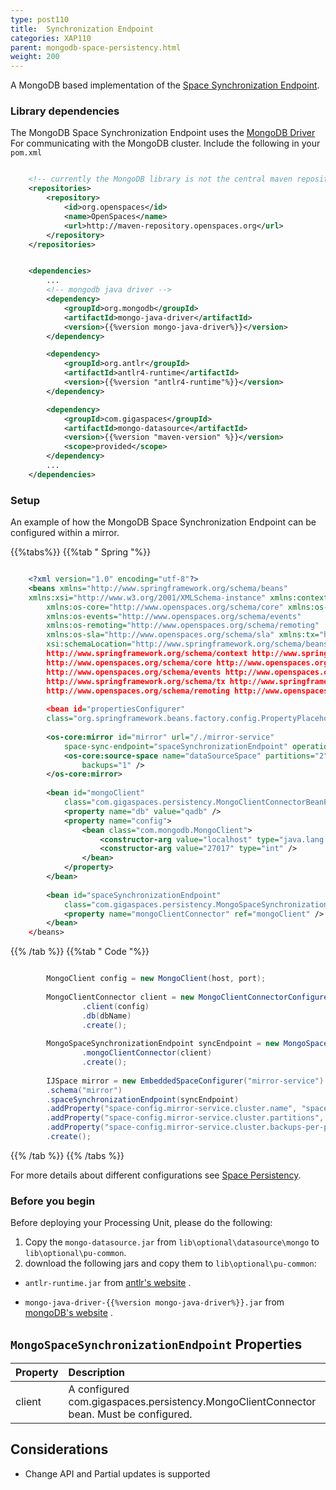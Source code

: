 ```yaml
---
type: post110
title:  Synchronization Endpoint
categories: XAP110
parent: mongodb-space-persistency.html
weight: 200
---
```


A MongoDB based implementation of the [Space Synchronization Endpoint](./space-synchronization-endpoint-api.html). 

### Library dependencies 
The MongoDB Space Synchronization Endpoint uses the [MongoDB Driver](http://docs.mongodb.org/ecosystem/drivers/java/) For communicating with the MongoDB cluster. 
Include the following in your `pom.xml` 


```xml

	<!-- currently the MongoDB library is not the central maven repository --> 
	<repositories>
		<repository>
			<id>org.openspaces</id>
			<name>OpenSpaces</name>
			<url>http://maven-repository.openspaces.org</url>
		</repository>
	</repositories>


	<dependencies>
		...
		<!-- mongodb java driver -->
		<dependency>
			<groupId>org.mongodb</groupId>
			<artifactId>mongo-java-driver</artifactId>
			<version>{{%version mongo-java-driver%}}</version>
		</dependency>

		<dependency> 
			<groupId>org.antlr</groupId> 
			<artifactId>antlr4-runtime</artifactId> 
			<version>{{%version "antlr4-runtime"%}}</version>
		</dependency> 

		<dependency>
    		<groupId>com.gigaspaces</groupId>
	    	<artifactId>mongo-datasource</artifactId>
    		<version>{{%version "maven-version" %}}</version>
    		<scope>provided</scope>
		</dependency>
		...
	</dependencies>

```

### Setup 

An example of how the MongoDB Space Synchronization Endpoint can be configured within a mirror. 

{{%tabs%}}
{{%tab "  Spring "%}}


```xml

	<?xml version="1.0" encoding="utf-8"?> 
	<beans xmlns="http://www.springframework.org/schema/beans" 
	xmlns:xsi="http://www.w3.org/2001/XMLSchema-instance" xmlns:context="http://www.springframework.org/schema/context" 
		xmlns:os-core="http://www.openspaces.org/schema/core" xmlns:os-jms="http://www.openspaces.org/schema/jms" 
		xmlns:os-events="http://www.openspaces.org/schema/events" 
		xmlns:os-remoting="http://www.openspaces.org/schema/remoting" 
		xmlns:os-sla="http://www.openspaces.org/schema/sla" xmlns:tx="http://www.springframework.org/schema/tx"
		xsi:schemaLocation="http://www.springframework.org/schema/beans http://www.springframework.org/schema/beans/spring-beans-{{%version "spring"%}}.xsd
		http://www.springframework.org/schema/context http://www.springframework.org/schema/context/spring-context-{{%version "spring"%}}.xsd
		http://www.openspaces.org/schema/core http://www.openspaces.org/schema/{{%currentversion%}}/core/openspaces-core.xsd
		http://www.openspaces.org/schema/events http://www.openspaces.org/schema/{{%currentversion%}}/events/openspaces-events.xsd
		http://www.springframework.org/schema/tx http://www.springframework.org/schema/tx/spring-tx-{{%version "spring"%}}.xsd
		http://www.openspaces.org/schema/remoting http://www.openspaces.org/schema/{{%currentversion%}}/remoting/openspaces-remoting.xsd">
		
		<bean id="propertiesConfigurer" 
		class="org.springframework.beans.factory.config.PropertyPlaceholderConfigurer" /> 
		
		<os-core:mirror id="mirror" url="/./mirror-service"
			space-sync-endpoint="spaceSynchronizationEndpoint" operation-grouping="group-by-replication-bulk">
			<os-core:source-space name="dataSourceSpace" partitions="2"
				backups="1" />
		</os-core:mirror>
		
		<bean id="mongoClient"
			class="com.gigaspaces.persistency.MongoClientConnectorBeanFactory">
			<property name="db" value="qadb" />
			<property name="config">
				<bean class="com.mongodb.MongoClient">
					<constructor-arg value="localhost" type="java.lang.String" />
					<constructor-arg value="27017" type="int" />
				</bean>
			</property>
		</bean>
		
		<bean id="spaceSynchronizationEndpoint"
			class="com.gigaspaces.persistency.MongoSpaceSynchronizationEndpointBeanFactory">
			<property name="mongoClientConnector" ref="mongoClient" />
		</bean> 
	</beans> 

```

{{% /tab %}}
{{%tab "  Code "%}}


```java

		MongoClient config = new MongoClient(host, port);
		
		MongoClientConnector client = new MongoClientConnectorConfigurer()
				.client(config)
				.db(dbName)
				.create();	
		
		MongoSpaceSynchronizationEndpoint syncEndpoint = new MongoSpaceSynchronizationEndpointConfigurer() 
				.mongoClientConnector(client) 
				.create(); 
		
		IJSpace mirror = new EmbeddedSpaceConfigurer("mirror-service")
		.schema("mirror") 
		.spaceSynchronizationEndpoint(syncEndpoint) 
		.addProperty("space-config.mirror-service.cluster.name", "space") 
		.addProperty("space-config.mirror-service.cluster.partitions", String.valueOf(numOfPartitiones)) 
		.addProperty("space-config.mirror-service.cluster.backups-per-partition", String.valueOf(numOfBackups)) 
		.create();

```

{{% /tab %}}
{{% /tabs %}}

For more details about different configurations see [Space Persistency](./space-persistency.html).

### Before you begin

Before deploying your Processing Unit, please do the following:

1. Copy the `mongo-datasource.jar` from `lib\optional\datasource\mongo` to `lib\optional\pu-common`.
2. download the following jars and copy them to `lib\optional\pu-common`:

- `antlr-runtime.jar` from [antlr's website](http://www.antlr.org/download.html) .

- `mongo-java-driver-{{%version mongo-java-driver%}}.jar` from [mongoDB's website](http://docs.mongodb.org/ecosystem/drivers/java/) .

## `MongoSpaceSynchronizationEndpoint` Properties


|Property|Description|
|:-------|:----------|
|client|A configured com.gigaspaces.persistency.MongoClientConnector bean. Must be configured.| 

## Considerations 
- Change API and Partial updates is supported
